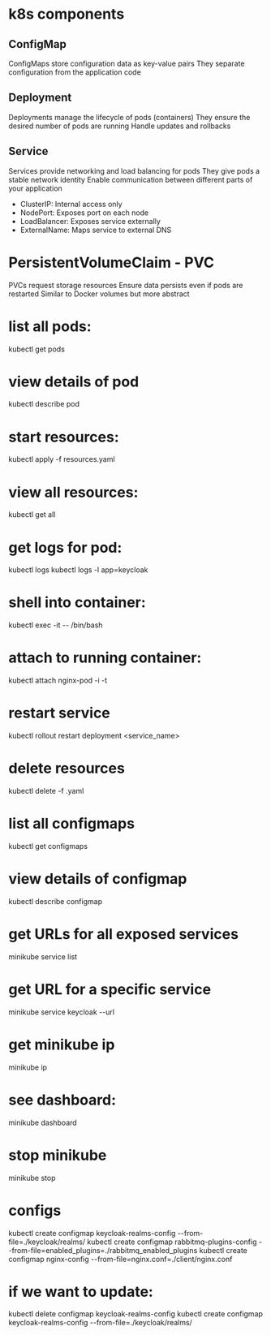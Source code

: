 # k8s components
## ConfigMap
ConfigMaps store configuration data as key-value pairs
They separate configuration from the application code
## Deployment
Deployments manage the lifecycle of pods (containers)
They ensure the desired number of pods are running
Handle updates and rollbacks
## Service
Services provide networking and load balancing for pods
They give pods a stable network identity
Enable communication between different parts of your application
- ClusterIP: Internal access only
- NodePort: Exposes port on each node
- LoadBalancer: Exposes service externally
- ExternalName: Maps service to external DNS
# PersistentVolumeClaim - PVC
PVCs request storage resources
Ensure data persists even if pods are restarted
Similar to Docker volumes but more abstract

# list all pods:
kubectl get pods
# view details of pod
kubectl describe pod <pod-name>
# start resources:
kubectl apply -f resources.yaml
# view all resources:
kubectl get all
# get logs for pod:
kubectl logs <pod-name>
kubectl logs -l app=keycloak
# shell into container:
kubectl exec -it <pod-name> -- /bin/bash
# attach to running container:
kubectl attach nginx-pod -i -t
# restart service
kubectl rollout restart deployment <service_name>
# delete resources
kubectl delete -f <filename>.yaml
# list all configmaps
kubectl get configmaps
# view details of configmap
kubectl describe configmap <configm-name>
# get URLs for all exposed services
minikube service list
# get URL for a specific service
minikube service keycloak --url
# get minikube ip
minikube ip
# see dashboard:
minikube dashboard
# stop minikube
minikube stop


# configs
kubectl create configmap keycloak-realms-config --from-file=./keycloak/realms/
kubectl create configmap rabbitmq-plugins-config --from-file=enabled_plugins=./rabbitmq_enabled_plugins
kubectl create configmap nginx-config --from-file=nginx.conf=./client/nginx.conf
# if we want to update:
kubectl delete configmap keycloak-realms-config
kubectl create configmap keycloak-realms-config --from-file=./keycloak/realms/
